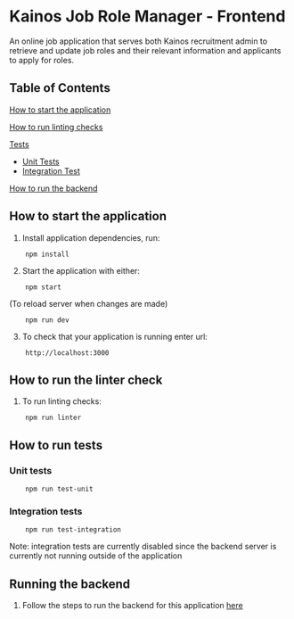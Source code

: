 # Kainos Job Role Manager - Frontend

An online job application that serves both Kainos recruitment admin to retrieve and update job roles and their relevant information and applicants to apply for roles.

## Table of Contents

[How to start the application](#how-to-start)

[How to run linting checks](#how-to-lint)

[Tests](#tests)
 - [Unit Tests](#unit-test)
 - [Integration Test](#integration-test)

[How to run the backend](#backend)

## <a name="#how-to-start">How to start the application</a>

1. Install application dependencies, run:
```
    npm install
```

2. Start the application with either:

```
    npm start 
```

(To reload server when changes are made)
```
    npm run dev
```


3. To check that your application is running enter url:

```
    http://localhost:3000
 ```

## <a name="#how-to-lint">How to run the linter check</a>
1. To run linting checks:
```
    npm run linter
```

## <a name="#tests">How to run tests</a>

### <a name="#unit-test">Unit tests 
```
    npm run test-unit
```

### <a name="#integration-test">Integration tests 
```
    npm run test-integration
```

Note: integration tests are currently disabled since the backend server is currently not running outside of the application


## <a name="#backend">Running the backend
1. Follow the steps to run the backend for this application <a href="https://github.com/thomkainos/kainos-job-role-manager-backend" target="_blank">here</a>

